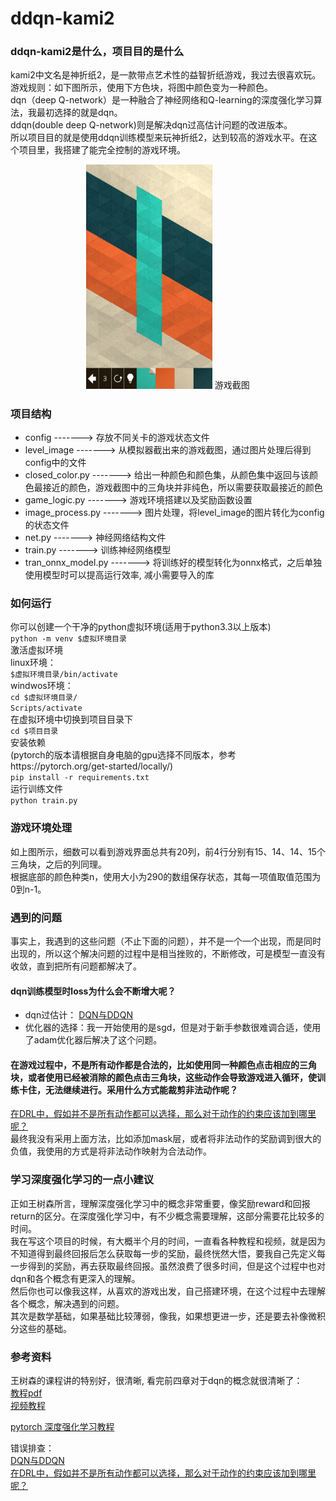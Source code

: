 # ddqn-kami2

### ddqn-kami2是什么，项目目的是什么
kami2中文名是神折纸2，是一款带点艺术性的益智折纸游戏，我过去很喜欢玩。游戏规则：如下图所示，使用下方色块，将图中颜色变为一种颜色。    
dqn（deep Q-network）是一种融合了神经网络和Q-learning的深度强化学习算法，我最初选择的就是dqn。   
ddqn(double deep Q-network)则是解决dqn过高估计问题的改进版本。   
所以项目目的就是使用ddqn训练模型来玩神折纸2，达到较高的游戏水平。在这个项目里，我搭建了能完全控制的游戏环境。  
<center>
<img src="./level_image/14_4.png" width="40%">  
游戏截图
</center>

### 项目结构
- config -------> 存放不同关卡的游戏状态文件   
- level_image -------> 从模拟器截出来的游戏截图，通过图片处理后得到config中的文件   
- closed_color.py -------> 给出一种颜色和颜色集，从颜色集中返回与该颜色最接近的颜色，游戏截图中的三角块并非纯色，所以需要获取最接近的颜色  
- game_logic.py -------> 游戏环境搭建以及奖励函数设置   
- image_process.py -------> 图片处理，将level_image的图片转化为config的状态文件   
- net.py -------> 神经网络结构文件   
- train.py -------> 训练神经网络模型   
- tran_onnx_model.py -------> 将训练好的模型转化为onnx格式，之后单独使用模型时可以提高运行效率, 减小需要导入的库   

### 如何运行
你可以创建一个干净的python虚拟环境(适用于python3.3以上版本)   
`python -m venv $虚拟环境目录`   
激活虚拟环境   
linux环境：  
`$虚拟环境目录/bin/activate`   
windwos环境：  
`cd $虚拟环境目录/`  
`Scripts/activate`  
在虚拟环境中切换到项目目录下  
`cd $项目目录`  
安装依赖   
(pytorch的版本请根据自身电脑的gpu选择不同版本，参考https://pytorch.org/get-started/locally/)   
`pip install -r requirements.txt`   
运行训练文件   
`python train.py`   

### 游戏环境处理
如上图所示，细数可以看到游戏界面总共有20列，前4行分别有15、14、14、15个三角块，之后的列同理。   
根据底部的颜色种类n，使用大小为290的数组保存状态，其每一项值取值范围为0到n-1。  

### 遇到的问题
事实上，我遇到的这些问题（不止下面的问题），并不是一个一个出现，而是同时出现的，所以这个解决问题的过程中是相当挫败的，不断修改，可是模型一直没有收敛，直到把所有问题都解决了。  
#### dqn训练模型时loss为什么会不断增大呢？  
- dqn过估计： [DQN与DDQN](https://zhuanlan.zhihu.com/p/576414326)    
- 优化器的选择：我一开始使用的是sgd，但是对于新手参数很难调合适，使用了adam优化器后解决了这个问题。  

#### 在游戏过程中，不是所有动作都是合法的，比如使用同一种颜色点击相应的三角块，或者使用已经被消除的颜色点击三角块，这些动作会导致游戏进入循环，使训练卡住，无法继续进行。采用什么方式能裁剪非法动作呢？  
[在DRL中，假如并不是所有动作都可以选择，那么对于动作的约束应该加到哪里呢？](http://www.deeprlhub.com/d/284-drl)  
最终我没有采用上面方法，比如添加mask层，或者将非法动作的奖励调到很大的负值，我使用的方式是将非法动作映射为合法动作。


### 学习深度强化学习的一点小建议
正如王树森所言，理解深度强化学习中的概念非常重要，像奖励reward和回报return的区分。在深度强化学习中，有不少概念需要理解，这部分需要花比较多的时间。   
我在写这个项目的时候，有大概半个月的时间，一直看各种教程和视频，就是因为不知道得到最终回报后怎么获取每一步的奖励，最终恍然大悟，要我自己先定义每一步得到的奖励，再去获取最终回报。虽然浪费了很多时间，但是这个过程中也对dqn和各个概念有更深入的理解。  
然后你也可以像我这样，从喜欢的游戏出发，自己搭建环境，在这个过程中去理解各个概念，解决遇到的问题。   
其次是数学基础，如果基础比较薄弱，像我，如果想更进一步，还是要去补像微积分这些的基础。   
### 参考资料
王树森的课程讲的特别好，很清晰, 看完前四章对于dqn的概念就很清晰了：  
[教程pdf](https://github.com/wangshusen/DRL/blob/master/Notes_CN/DRL.pdf)  
[视频教程](https://www.bilibili.com/video/BV12o4y197US)  


[pytorch 深度强化学习教程](https://pytorch.org/tutorials/intermediate/reinforcement_q_learning.html)

错误排查：   
[DQN与DDQN](https://zhuanlan.zhihu.com/p/576414326)    
[在DRL中，假如并不是所有动作都可以选择，那么对于动作的约束应该加到哪里呢？](http://www.deeprlhub.com/d/284-drl)   

